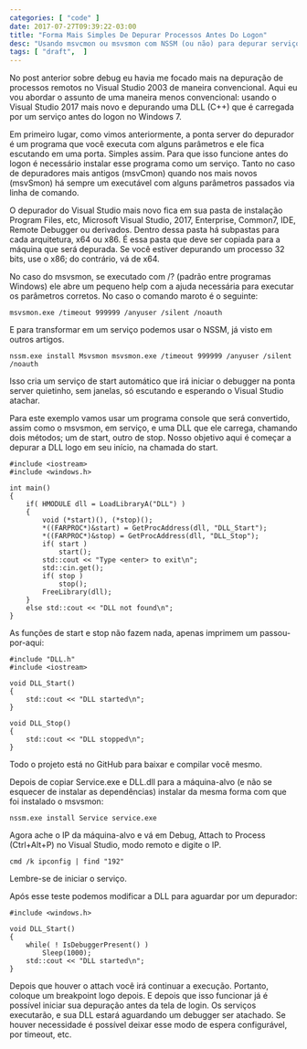 ```yaml
---
categories: [ "code" ]
date: 2017-07-27T09:39:22-03:00
title: "Forma Mais Simples De Depurar Processos Antes Do Logon"
desc: "Usando msvcmon ou msvsmon com NSSM (ou não) para depurar serviços que rodam antes de logar no Windows. Esse exemplo usa uma DLL escrita em C++. Atualizado em 2020-01-16."
tags: [ "draft",  ]
---
```

No post anterior sobre debug eu havia me focado mais na depuração de processos remotos no Visual Studio 2003 de maneira convencional. Aqui eu vou abordar o assunto de uma maneira menos convencional: usando o Visual Studio 2017 mais novo e depurando uma DLL (C++) que é carregada por um serviço antes do logon no Windows 7.

Em primeiro lugar, como vimos anteriormente, a ponta server do depurador é um programa que você executa com alguns parâmetros e ele fica escutando em uma porta. Simples assim. Para que isso funcione antes do logon é necessário instalar esse programa como um serviço. Tanto no caso de depuradores mais antigos (msvCmon) quando nos mais novos (msvSmon) há sempre um executável com alguns parâmetros passados via linha de comando.

O depurador do Visual Studio mais novo fica em sua pasta de instalação Program Files, etc, Microsoft Visual Studio, 2017, Enterprise, Common7, IDE, Remote Debugger ou derivados. Dentro dessa pasta há subpastas para cada arquitetura, x64 ou x86. É essa pasta que deve ser copiada para a máquina que será depurada. Se você estiver depurando um processo 32 bits, use o x86; do contrário, vá de x64.

No caso do msvsmon, se executado com /? (padrão entre programas Windows) ele abre um pequeno help com a ajuda necessária para executar os parâmetros corretos. No caso o comando maroto é o seguinte:

    msvsmon.exe /timeout 999999 /anyuser /silent /noauth

E para transformar em um serviço podemos usar o NSSM, já visto em outros artigos.

    nssm.exe install Msvsmon msvsmon.exe /timeout 999999 /anyuser /silent /noauth

Isso cria um serviço de start automático que irá iniciar o debugger na ponta server quietinho, sem janelas, só escutando e esperando o Visual Studio atachar.


Para este exemplo vamos usar um programa console que será convertido, assim como o msvsmon, em serviço, e uma DLL que ele carrega, chamando dois métodos; um de start, outro de stop. Nosso objetivo aqui é começar a depurar a DLL logo em seu início, na chamada do start.

    #include <iostream>
    #include <windows.h>
    
    int main()
    {
        if( HMODULE dll = LoadLibraryA("DLL") )
        {
            void (*start)(), (*stop)();
            *((FARPROC*)&start) = GetProcAddress(dll, "DLL_Start");
            *((FARPROC*)&stop) = GetProcAddress(dll, "DLL_Stop");
            if( start )
                start();
            std::cout << "Type <enter> to exit\n";
            std::cin.get();
            if( stop )
                stop();
            FreeLibrary(dll);
        }
        else std::cout << "DLL not found\n";
    }

As funções de start e stop não fazem nada, apenas imprimem um passou-por-aqui:

    #include "DLL.h"
    #include <iostream>
    
    void DLL_Start()
    {
        std::cout << "DLL started\n";
    }
    
    void DLL_Stop()
    {
        std::cout << "DLL stopped\n";
    }

Todo o projeto está no GitHub para baixar e compilar você mesmo.

Depois de copiar Service.exe e DLL.dll para a máquina-alvo (e não se esquecer de instalar as dependências) instalar da mesma forma com que foi instalado o msvsmon:

    nssm.exe install Service service.exe

Agora ache o IP da máquina-alvo e vá em Debug, Attach to Process (Ctrl+Alt+P) no Visual Studio, modo remoto e digite o IP.

    cmd /k ipconfig | find "192"

Lembre-se de iniciar o serviço.

Após esse teste podemos modificar a DLL para aguardar por um depurador:

    #include <windows.h>
    
    void DLL_Start()
    {
        while( ! IsDebuggerPresent() )
            Sleep(1000);
        std::cout << "DLL started\n";
    }

Depois que houver o attach você irá continuar a execução. Portanto, coloque um breakpoint logo depois. E depois que isso funcionar já é possível iniciar sua depuração antes da tela de login. Os serviços executarão, e sua DLL estará aguardando um debugger ser atachado. Se houver necessidade é possível deixar esse modo de espera configurável, por timeout, etc.
